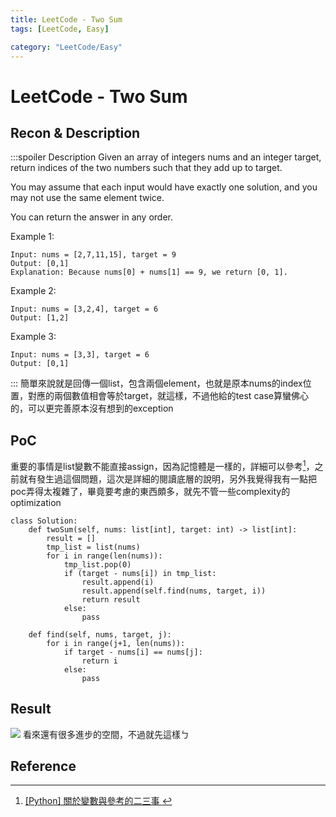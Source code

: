 ```yaml
---
title: LeetCode - Two Sum
tags: [LeetCode, Easy]

category: "LeetCode/Easy"
---
```


# LeetCode - Two Sum
<!-- more -->

## Recon & Description
:::spoiler Description
Given an array of integers nums and an integer target, return indices of the two numbers such that they add up to target.

You may assume that each input would have exactly one solution, and you may not use the same element twice.

You can return the answer in any order.

 

Example 1:
```
Input: nums = [2,7,11,15], target = 9
Output: [0,1]
Explanation: Because nums[0] + nums[1] == 9, we return [0, 1].
```
Example 2:
```
Input: nums = [3,2,4], target = 6
Output: [1,2]
```
Example 3:
```
Input: nums = [3,3], target = 6
Output: [0,1]
```
:::
簡單來說就是回傳一個list，包含兩個element，也就是原本nums的index位置，對應的兩個數值相會等於target，就這樣，不過他給的test case算蠻佛心的，可以更完善原本沒有想到的exception

## PoC
重要的事情是list變數不能直接assign，因為記憶體是一樣的，詳細可以參考[^python_list_nee_2_know]，之前就有發生過這個問題，這次是詳細的閱讀底層的說明，另外我覺得我有一點把poc弄得太複雜了，畢竟要考慮的東西頗多，就先不管一些complexity的optimization
```python=
class Solution:
    def twoSum(self, nums: list[int], target: int) -> list[int]:
        result = []
        tmp_list = list(nums)
        for i in range(len(nums)):
            tmp_list.pop(0)
            if (target - nums[i]) in tmp_list:
                result.append(i)
                result.append(self.find(nums, target, i))
                return result
            else:
                pass

    def find(self, nums, target, j):
        for i in range(j+1, len(nums)):
            if target - nums[i] == nums[j]:
                return i
            else:
                pass
```

## Result
![](https://hackmd.io/_uploads/ryzB3YAs2.png)
看來還有很多進步的空間，不過就先這樣ㄅ

## Reference
[^python_list_nee_2_know]:[[Python] 關於變數與參考的二三事 ](https://skylinelimit.blogspot.com/2018/04/python-variable-reference.html)